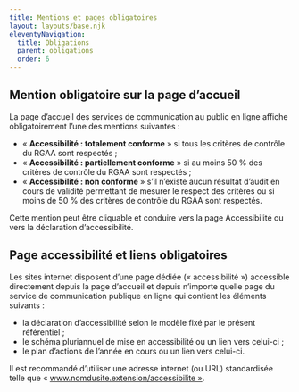 ```yaml
---
title: Mentions et pages obligatoires
layout: layouts/base.njk
eleventyNavigation:
  title: Obligations
  parent: obligations
  order: 6
---
```


## Mention obligatoire sur la page d’accueil

La page d’accueil des services de communication au public en ligne affiche obligatoirement l’une des mentions suivantes :

* « **Accessibilité : totalement conforme** » si tous les critères de contrôle du RGAA sont respectés ;
* « **Accessibilité : partiellement conforme** » si au moins 50 % des critères de contrôle du RGAA sont respectés ;
* « **Accessibilité : non conforme** » s’il n’existe aucun résultat d’audit en cours de validité permettant de mesurer le respect des critères ou si moins de 50 % des critères de contrôle du RGAA sont respectés.

Cette mention peut être cliquable et conduire vers la page Accessibilité ou vers la déclaration d’accessibilité.

## Page accessibilité et liens obligatoires

Les sites internet disposent d’une page dédiée (« accessibilité ») accessible directement depuis la page d’accueil et depuis n’importe quelle page du service de communication publique en ligne qui contient les éléments suivants :
* la déclaration d’accessibilité selon le modèle fixé par le présent référentiel ;
* le schéma pluriannuel de mise en accessibilité ou un lien vers celui-ci ;
* le plan d’actions de l’année en cours ou un lien vers celui-ci.

Il est recommandé d’utiliser une adresse internet (ou URL) standardisée telle que « www.nomdusite.extension/accessibilite ».
